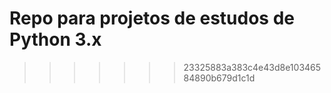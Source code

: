 # Repo para projetos de estudos de Python 3.x

> > > > > > > 23325883a383c4e43d8e10346584890b679d1c1d
